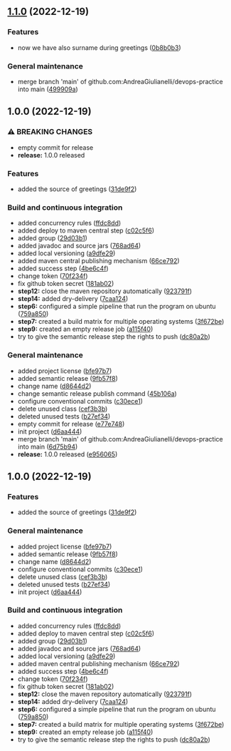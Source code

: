 ## [1.1.0](https://github.com/AndreaGiulianelli/devops-practice/compare/1.0.0...1.1.0) (2022-12-19)


### Features

* now we have also surname during greetings ([0b8b0b3](https://github.com/AndreaGiulianelli/devops-practice/commit/0b8b0b3a57c2a8c30b4233a5b07039ef930d9678))


### General maintenance

* merge branch 'main' of github.com:AndreaGiulianelli/devops-practice into main ([499909a](https://github.com/AndreaGiulianelli/devops-practice/commit/499909ac7663013f3008ac4bb43b3d2a584802ce))

## 1.0.0 (2022-12-19)


### ⚠ BREAKING CHANGES

* empty commit for release
* **release:** 1.0.0 released

### Features

* added the source of greetings ([31de9f2](https://github.com/AndreaGiulianelli/devops-practice/commit/31de9f240f0660ad24ce4054c8ac2db21ae5deda))


### Build and continuous integration

* added concurrency rules ([ffdc8dd](https://github.com/AndreaGiulianelli/devops-practice/commit/ffdc8ddea6f22359db0ab35639ef1d9acf9115cc))
* added deploy to maven central step ([c02c5f6](https://github.com/AndreaGiulianelli/devops-practice/commit/c02c5f6b1791b0df29ab9fbe0ba58bd7135250d0))
* added group ([29d03b1](https://github.com/AndreaGiulianelli/devops-practice/commit/29d03b175633685add3ba5a3f49953ece39e66d3))
* added javadoc and source jars ([768ad64](https://github.com/AndreaGiulianelli/devops-practice/commit/768ad647435775a7080f8b9048d205414ec0e3d4))
* added local versioning ([a9dfe29](https://github.com/AndreaGiulianelli/devops-practice/commit/a9dfe29ab7bdaf371a716c07e8ca2c133766af08))
* added maven central publishing mechanism ([66ce792](https://github.com/AndreaGiulianelli/devops-practice/commit/66ce79267f52362997579d3174f63446af5da09e))
* added success step ([4be6c4f](https://github.com/AndreaGiulianelli/devops-practice/commit/4be6c4fe922e6718e560bfa8966f70df7bf66f37))
* change token ([70f234f](https://github.com/AndreaGiulianelli/devops-practice/commit/70f234f3ea6a0e4323d747e99b1a23cab5a05be9))
* fix github token secret ([181ab02](https://github.com/AndreaGiulianelli/devops-practice/commit/181ab0288bcbfda6953de99a28f531c177a1b374))
* **step12:** close the maven repository automatically ([923791f](https://github.com/AndreaGiulianelli/devops-practice/commit/923791fd6adef462d47aca9ff4d8200f45cc3266))
* **step14:** added dry-delivery ([7caa124](https://github.com/AndreaGiulianelli/devops-practice/commit/7caa124642ea49e1ec4fe52f92a8303bf5c4f3cd))
* **step6:** configured a simple pipeline that run the program on ubuntu ([759a850](https://github.com/AndreaGiulianelli/devops-practice/commit/759a8505a1deaaab63c429755c22ea69566da8ab))
* **step7:** created a build matrix for multiple operating systems ([3f672be](https://github.com/AndreaGiulianelli/devops-practice/commit/3f672be225dd664ca837410ba860cf3f5438faca))
* **step9:** created an empty release job ([a115f40](https://github.com/AndreaGiulianelli/devops-practice/commit/a115f4070382cfa1aa8370b7a83fe254c81ca11f))
* try to give the semantic release step the rights to push ([dc80a2b](https://github.com/AndreaGiulianelli/devops-practice/commit/dc80a2b7d324bb91778b044c2c1847dc4504b27a))


### General maintenance

* added project license ([bfe97b7](https://github.com/AndreaGiulianelli/devops-practice/commit/bfe97b76b7151a27ce1020eab6f8c01003952018))
* added semantic release ([9fb57f8](https://github.com/AndreaGiulianelli/devops-practice/commit/9fb57f8f4d7b625f0845d448a7356cb6bed9f6f7))
* change name ([d8644d2](https://github.com/AndreaGiulianelli/devops-practice/commit/d8644d2e766a9c5a7112bfc40536a6f4f1339dd1))
* change semantic release publish command ([45b106a](https://github.com/AndreaGiulianelli/devops-practice/commit/45b106ade411cd79373a701c0dcfdfd8129b3a15))
* configure conventional commits ([c30ece1](https://github.com/AndreaGiulianelli/devops-practice/commit/c30ece10ba4576c0cf40160d57823fb55ce98574))
* delete unused class ([cef3b3b](https://github.com/AndreaGiulianelli/devops-practice/commit/cef3b3bdaca611d0aa268e3ec539724b32a5f224))
* deleted unused tests ([b27ef34](https://github.com/AndreaGiulianelli/devops-practice/commit/b27ef34e6df120322507711b5f9a80c12ebd1970))
* empty commit for release ([e77e748](https://github.com/AndreaGiulianelli/devops-practice/commit/e77e7481fea7340c22363af1eb7a392ac74d5b43))
* init project ([d6aa444](https://github.com/AndreaGiulianelli/devops-practice/commit/d6aa44488880260feb4b0d252ef8223d0e620033))
* merge branch 'main' of github.com:AndreaGiulianelli/devops-practice into main ([6d75b94](https://github.com/AndreaGiulianelli/devops-practice/commit/6d75b9420a130b4a807328deb07001303eb469f9))
* **release:** 1.0.0 released ([e956065](https://github.com/AndreaGiulianelli/devops-practice/commit/e956065e45ffbc1b9b51f0b3b589f9b4ddf0898a))

## 1.0.0 (2022-12-19)


### Features

* added the source of greetings ([31de9f2](https://github.com/AndreaGiulianelli/devops-practice/commit/31de9f240f0660ad24ce4054c8ac2db21ae5deda))


### General maintenance

* added project license ([bfe97b7](https://github.com/AndreaGiulianelli/devops-practice/commit/bfe97b76b7151a27ce1020eab6f8c01003952018))
* added semantic release ([9fb57f8](https://github.com/AndreaGiulianelli/devops-practice/commit/9fb57f8f4d7b625f0845d448a7356cb6bed9f6f7))
* change name ([d8644d2](https://github.com/AndreaGiulianelli/devops-practice/commit/d8644d2e766a9c5a7112bfc40536a6f4f1339dd1))
* configure conventional commits ([c30ece1](https://github.com/AndreaGiulianelli/devops-practice/commit/c30ece10ba4576c0cf40160d57823fb55ce98574))
* delete unused class ([cef3b3b](https://github.com/AndreaGiulianelli/devops-practice/commit/cef3b3bdaca611d0aa268e3ec539724b32a5f224))
* deleted unused tests ([b27ef34](https://github.com/AndreaGiulianelli/devops-practice/commit/b27ef34e6df120322507711b5f9a80c12ebd1970))
* init project ([d6aa444](https://github.com/AndreaGiulianelli/devops-practice/commit/d6aa44488880260feb4b0d252ef8223d0e620033))


### Build and continuous integration

* added concurrency rules ([ffdc8dd](https://github.com/AndreaGiulianelli/devops-practice/commit/ffdc8ddea6f22359db0ab35639ef1d9acf9115cc))
* added deploy to maven central step ([c02c5f6](https://github.com/AndreaGiulianelli/devops-practice/commit/c02c5f6b1791b0df29ab9fbe0ba58bd7135250d0))
* added group ([29d03b1](https://github.com/AndreaGiulianelli/devops-practice/commit/29d03b175633685add3ba5a3f49953ece39e66d3))
* added javadoc and source jars ([768ad64](https://github.com/AndreaGiulianelli/devops-practice/commit/768ad647435775a7080f8b9048d205414ec0e3d4))
* added local versioning ([a9dfe29](https://github.com/AndreaGiulianelli/devops-practice/commit/a9dfe29ab7bdaf371a716c07e8ca2c133766af08))
* added maven central publishing mechanism ([66ce792](https://github.com/AndreaGiulianelli/devops-practice/commit/66ce79267f52362997579d3174f63446af5da09e))
* added success step ([4be6c4f](https://github.com/AndreaGiulianelli/devops-practice/commit/4be6c4fe922e6718e560bfa8966f70df7bf66f37))
* change token ([70f234f](https://github.com/AndreaGiulianelli/devops-practice/commit/70f234f3ea6a0e4323d747e99b1a23cab5a05be9))
* fix github token secret ([181ab02](https://github.com/AndreaGiulianelli/devops-practice/commit/181ab0288bcbfda6953de99a28f531c177a1b374))
* **step12:** close the maven repository automatically ([923791f](https://github.com/AndreaGiulianelli/devops-practice/commit/923791fd6adef462d47aca9ff4d8200f45cc3266))
* **step14:** added dry-delivery ([7caa124](https://github.com/AndreaGiulianelli/devops-practice/commit/7caa124642ea49e1ec4fe52f92a8303bf5c4f3cd))
* **step6:** configured a simple pipeline that run the program on ubuntu ([759a850](https://github.com/AndreaGiulianelli/devops-practice/commit/759a8505a1deaaab63c429755c22ea69566da8ab))
* **step7:** created a build matrix for multiple operating systems ([3f672be](https://github.com/AndreaGiulianelli/devops-practice/commit/3f672be225dd664ca837410ba860cf3f5438faca))
* **step9:** created an empty release job ([a115f40](https://github.com/AndreaGiulianelli/devops-practice/commit/a115f4070382cfa1aa8370b7a83fe254c81ca11f))
* try to give the semantic release step the rights to push ([dc80a2b](https://github.com/AndreaGiulianelli/devops-practice/commit/dc80a2b7d324bb91778b044c2c1847dc4504b27a))
